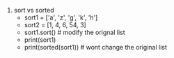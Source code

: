 1. sort vs sorted
   - sort1 = ['a', 'z', 'g', 'k', 'h']
   - sort2 = [1, 4, 6, 54, 3]
   - sort1.sort() # modify the orignal list
   - print(sort1)
   - print(sorted(sort1)) # wont change the original list
